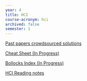 ```yaml
---
year: 4
title: HCI
course-acronym: hci
archived: false
semester: 1
---
```


[Past papers crowdsourced solutions](https://betterinformatics.com/drive?next=0B2AAOQQZ_8BxVXEyWGRrVl94SVk)

[Cheat Sheet (In Progress)](https://docs.google.com/document/d/1tsVXQ3crDuVpXVZ0nfJZCzgM1UQuwL3rj1faKkcX42k/edit)

[Bollocks Index (In Progress)](http://bollocksindex.eu/)

[HCI Reading notes](https://docs.google.com/document/d/129ZeJKsA6SRWeN4kUi_hxbc5vQMAeod9EfwTws2rO3o/edit)
